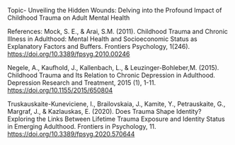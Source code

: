 Topic- Unveiling the Hidden Wounds: Delving into the Profound Impact of Childhood Trauma on Adult Mental Health

References:
Mock, S. E., & Arai, S.M. (2011). Childhood Trauma and Chronic Illness in Adulthood: Mental Health and Socioeconomic Status as Explanatory Factors and Buffers. Frontiers Psychology, 1(246). https://doi.org/10.3389/fpsyg.2010.00246

Negele, A., Kaufhold, J., Kallenbach, L., & Leuzinger-Bohleber,M. (2015). Childhood Trauma and Its Relation to Chronic Depression in Adulthood. Depression Research and Treatment, 2015 (1), 1-11. https://doi.org/10.1155/2015/650804

Truskauskaite-Kuneviciene, I., Brailovskaia, J., Kamite, Y., Petrauskaite, G., Margraf, J., & Kazlauskas, E. (2020). Does Trauma Shape Identity? Exploring the Links Between Lifetime Trauma Exposure and Identity Status in Emerging Adulthood. Frontiers in Psychology, 11. https://doi.org/10.3389/fpsyg.2020.570644
